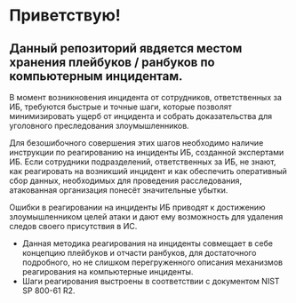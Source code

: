 # Приветствую!
## Данный репозиторий явдяется местом хранения плейбуков / ранбуков по компьютерным инцидентам.

В момент возникновения инцидента от сотрудников, ответственных за ИБ, требуются быстрые и точные шаги, которые позволят минимизировать ущерб от инцидента и собрать доказательства для уголовного преследования злоумышленников. 

Для безошибочного совершения этих шагов необходимо наличие инструкции по реагированию на инциденты ИБ, созданной экспертами ИБ. Если сотрудники подразделений, ответственных за ИБ, не знают, как реагировать на возникший инцидент и как обеспечить оперативный сбор данных, необходимых для проведения расследования, атакованная организация понесёт значительные убытки. 

Ошибки в реагировании на инциденты ИБ приводят к достижению злоумышленником целей атаки и дают ему возможность для удаления следов своего присутствия в ИС.

- Данная методика реагирования на инциденты совмещает в себе концепцию плейбуков и отчасти ранбуков, для достаточного подробного, но не слишком перегруженного описания механизмов реагирования на компьютерные инциденты. 
- Шаги реагирования выстроены в соответствии с документом NIST SP 800-61 R2.
